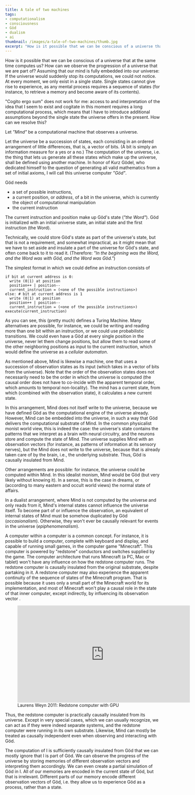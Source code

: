 ```yaml
---
title: A tale of two machines
tags:
- computationalism
- consciousness
- Göd
- dualism
- ai
thumbnail: /images/a-tale-of-two-machines/thumb.jpg
excerpt: "How is it possible that we can be conscious of a universe that at the same time computes us? How can we observe the progression of a universe that we are part of?"
---
```


How is it possible that we can be conscious of a universe that at the same time computes us? How can we observe the progression of a universe that we are part of? Assuming that our mind is fully embedded into our universe: If the universe would suddenly stop its computations, we could not notice. At every moment, we only exist in a single state. Single states cannot give rise to experience, as any mental process requires a sequence of states (for instance, to retrieve a memory and become aware of its contents).

"Cogito ergo sum" does not work for me: access to and interpretation of the idea that I seem to exist and cogitate in this moment requires a long computational process, which means that I have to introduce additional assumptions beyond the single state the universe offers in the present.
How can we resolve this?


Let _"Mind"_ be a computational machine that observes a universe.

Let the universe be a succession of states, each consisting in an ordered arrangement of little differences, that is, a vector of bits. (A bit is simply an information measure for a yes or a no.) The computation of the universe, i.e. the thing that lets us generate all these states which make up the universe, shall be defined using another machine. In honor of Kurz Gödel, who dedicated himself to the question of generating all valid mathematics from a set of initial axioms, I will call this universe computer _"Göd"_. 

Göd needs

- a set of possible instructions, 
- a current position, or _address_, of a bit in the universe, which is currently the object of computational manipulation
- the current instruction

The current instruction and position make up Göd's state (_"the Word"_). Göd is initialized with an initial universe state, an initial state and the first instruction (the Word).

Technically, we could store Göd's state as part of the universe's state, but that is not a requirement, and somewhat impractical, as it might mean that we have to set aside and insulate a part of the universe for Göd's state, and often come back to it to read it. (Therefore: _"In the beginning was the Word, and the Word was with Göd, and the Word was Göd."_)

The simplest format in which we could define an instruction consists of

~~~
if bit at current address is 0:
  write (0|1) at position
  position++ | position--
  current_instruction = (<one of the possible instructions>)
else: # bit at current address is 1
  write (0|1) at position
  position++ | position--
  current_instruction = (<one of the possible instructions>)
execute(current_instruction)
~~~

As you can see, this (pretty much) defines a Turing Machine. Many alternatives are possible, for instance, we could be writing and reading more than one bit within an instruction, or we could use probabilistic transitions. We could even have a Göd at every single position in the universe, never let them change positions, but allow them to read some of the other neighboring positions as input to the current instruction, which would define the universe as a _cellular automaton_.

As mentioned above, Mind is likewise a machine, one that uses a succession of observation states as its input (which takes in a vector of bits from the universe). Note that the order of the observation states does not necessarily need to be the order in which the universe is computed (the causal order does not have to co-incide with the apparent temporal order, which amounts to temporal non-locality). The mind has a current state, from which (combined with the observation state), it calculates a new current state.

In this arrangement, Mind does not itself write to the universe, because we have defined Göd as the computational engine of the universe already. However, Mind can be embedded into the universe, in such a way that Göd delivers the computational substrate of Mind.
In the common physicalist monist world view, this is indeed the case: the universe's state contains the patterns that we interpret as a brain with neural circuitry, and the neurons store and compute the state of Mind. The universe supplies Mind with an observation vectors (for instance, as patterns of information at its sensory nerves), but the Mind does not write to the universe, because that is already taken care of by the brain, i.e., the underlying substrate. Thus, Göd is causally insulated from Mind.

Other arrangements are possible: for instance, the universe could be computed within Mind. In this idealist monism, Mind would be Göd (but very likely without knowing it). In a sense, this is the case in dreams, or (according to many eastern and occult world views) the normal state of affairs.

In a dualist arrangement, where Mind is not computed by the universe and only reads from it, Mind's internal states cannot influence the universe itself. To become part of or influence the observation, an equivalent of internal states of Mind must be somehow duplicated by Göd (_occasionalism_). Otherwise, they won't ever be causally relevant for events in the universe (_epiphenomenalism_).

A computer within a computer is a common concept. For instance, it is possible to build a computer, complete with keyboard and display, and capable of running small games, in the computer game "Minecraft". This computer is powered by "redstone" conductors and switches supplied by the game. The computer architecture that runs Minecraft (a PC, Mac or tablet) won't have any influence on how the redstone computer runs. The redstone computer is causally insulated from the original substrate, despite partaking in it.
A redstone computer may also experience the apparent continuity of the sequence of states of the Minecraft program. That is possible because it uses only a small part of the Minecraft world for its implementation, and most of Minecraft won't play a causal role in the state of that inner computer, except indirectly, by influencing its observation vector .

<figure>
<iframe width="560" height="315" src="http://www.youtube.com/embed/lB684ym3QY4" frameborder="0"> </iframe> 
<figcaption>Laurens Weyn 2011: Redstone computer with GPU</figcaption>
</figure>

Thus, the redstone computer is practically causally insulated from its universe. Except in very special cases, which we can usually recognize, we can act as if they were indeed separate systems, and the redstone computer were running in its own substrate. Likewise, Mind can mostly be treated as causally independent even when observing and interacting with Göd.

The computation of I is sufficiently causally insulated from Göd that we can mostly ignore that I is part of Göd. We can observe the progress of the universe by storing memories of different observation vectors and interpreting them accordingly. We can even create a partial simulation of Göd in I. All of our memories are encoded in the current state of Göd, but that is irrelevant. Different parts of our memory encode different observation vectors of Göd, i.e. they allow us to experience Göd as a process, rather than a state.

